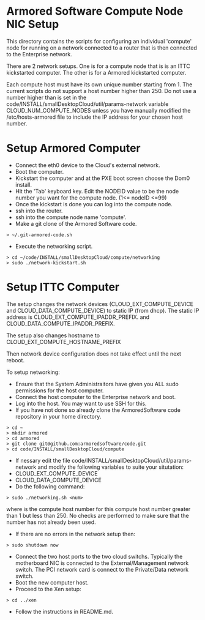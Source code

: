 Armored Software Compute Node NIC Setup
=======================================

This directory contains the scripts for configuring an individual 'compute' node
for running on a network connected to a router that is then connected to the
Enterprise network.


There are 2 network setups. One is for a compute node that is is an ITTC kickstarted
computer. The other is for a Armored kickstarted computer.

Each compute host must have its own unique number starting from 1. The current
scripts do not support a host number higher than 250. Do not use a number
higher than is set in the code/INSTALL/smallDesktopCloud/util/params-network
variable CLOUD_NUM_COMPUTE_NODES unless you have manually modified the
/etc/hosts-armored file to include the IP address for your chosen host number.

Setup Armored Computer
======================

- Connect the eth0 device to the Cloud's external network.
- Boot the computer.
- Kickstart the computer and at the PXE boot screen choose the Dom0 install.
 - Hit the 'Tab' keyboard key. Edit the NODEID value to be the node number you want for the compute node. (1<= nodeID <=99)
- Once the kickstart is done you can log into the compute node.
 - ssh into the router.
 - ssh into the compute node name 'compute<NODEID>'.
- Make a git clone of the Armored Software code.
```
> ~/.git-armored-code.sh
```
- Execute the networking script.
```
> cd ~/code/INSTALL/smallDesktopCloud/compute/networking
> sudo ./network-kickstart.sh
```

Setup ITTC Computer
===================

The setup changes the network devices (CLOUD_EXT_COMPUTE_DEVICE and
CLOUD_DATA_COMPUTE_DEVICE) to static IP (from dhcp). The static IP address
is CLOUD_EXT_COMPUTE_IPADDR_PREFIX.<num> and CLOUD_DATA_COMPUTE_IPADDR_PREFIX.<num>

The setup also changes hostname to CLOUD_EXT_COMPUTE_HOSTNAME_PREFIX<num>

Then network device configuration does not take effect until the next reboot.


To setup networking:
- Ensure that the System Administraitors have given you ALL sudo permissions for the host computer.
- Connect the host computer to the Enterprise network and boot.
- Log into the host. You may want to use SSH for this.
- If you have not done so already clone the ArmoredSoftware code repository in 
  your home directory.

```
> cd ~
> mkdir armored
> cd armored
> git clone git@github.com:armoredsoftware/code.git
> cd code/INSTALL/smallDesktopCloud/compute
```
- If nessary edit the file code/INSTALL/smallDesktopCloud/util/params-network and
modify the following variables to suite your situtation:
 - CLOUD_EXT_COMPUTE_DEVICE
 - CLOUD_DATA_COMPUTE_DEVICE
- Do the following command:

```
> sudo ./networking.sh <num>
```
where <num> is the compute host number for this compute host number greater
than 1 but less than 250. No checks are performed to make sure that the
number has not already been used. 
- If there are no errors in the network setup then:

```
> sudo shutdown now
```
- Connect the two host ports to the two cloud switchs. Typically the motherboard 
NIC is connected to the External/Management network switch. The PCI network card is connect to the Private/Data network switch.
- Boot the new computer host.
- Proceed to the Xen setup:

```
> cd ../xen
```
- Follow the instructions in README.md.




